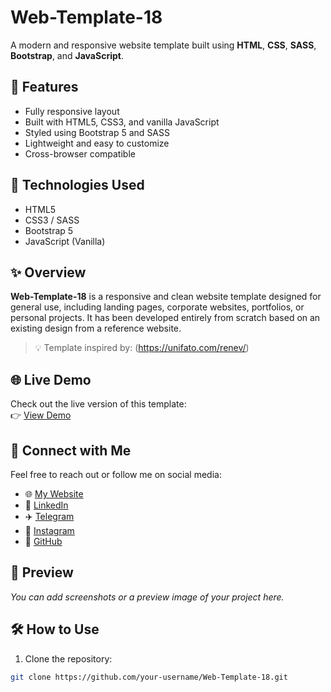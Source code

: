 # Web-Template-18

A modern and responsive website template built using **HTML**, **CSS**, **SASS**, **Bootstrap**, and **JavaScript**.

## 📱 Features

- Fully responsive layout
- Built with HTML5, CSS3, and vanilla JavaScript
- Styled using Bootstrap 5 and SASS
- Lightweight and easy to customize
- Cross-browser compatible

## 🚀 Technologies Used

- HTML5
- CSS3 / SASS
- Bootstrap 5
- JavaScript (Vanilla)

## ✨ Overview

**Web-Template-18** is a responsive and clean website template designed for general use, including landing pages, corporate websites, portfolios, or personal projects. It has been developed entirely from scratch based on an existing design from a reference website.

> 💡 Template inspired by: (https://unifato.com/renev/)

## 🌐 Live Demo

Check out the live version of this template:  
👉 [View Demo](https://your-demo-link.com)

## 🔗 Connect with Me

Feel free to reach out or follow me on social media:

- 🌐 [My Website](https://yourwebsite.com)
- 💼 [LinkedIn](https://linkedin.com/in/yourprofile)
- ✈️ [Telegram](https://t.me/yourhandle)
- 📸 [Instagram](https://instagram.com/yourhandle)
- 🐙 [GitHub](https://github.com/your-username)

## 📸 Preview

_You can add screenshots or a preview image of your project here._

## 🛠️ How to Use

1. Clone the repository:

```bash
git clone https://github.com/your-username/Web-Template-18.git
